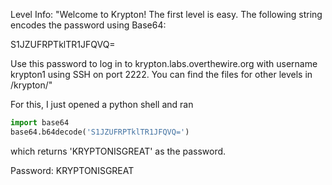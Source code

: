 Level Info: "Welcome to Krypton! The first level is easy. The following string encodes the password using Base64:

S1JZUFRPTklTR1JFQVQ=

Use this password to log in to krypton.labs.overthewire.org with username krypton1 using SSH on port 2222. You can find the files for other levels in /krypton/"

For this, I just opened a python shell and ran

```python
import base64
base64.b64decode('S1JZUFRPTklTR1JFQVQ=')
```

which returns 'KRYPTONISGREAT' as the password.

Password: KRYPTONISGREAT
